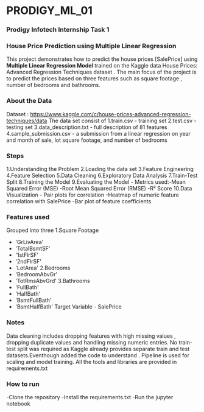 # PRODIGY_ML_01
### Prodigy Infotech Internship Task 1

### House Price Prediction using Multiple Linear Regression
This project demonstrates how to predict the house prices [SalePrice] using **Multiple Linear Regression Model** trained on the Kaggle data House Prices: Advanced Regression Techniques dataset . The main focus of the project is to predict the prices based on three features such as square footage , number of bedrooms and bathrooms.

### About the Data 
Dataset : https://www.kaggle.com/c/house-prices-advanced-regression-techniques/data
The data set consist of 
1.train.csv - training set 
2.test.csv - testing set
3.data_description.txt - full description of 81 features 
4.sample_submission.csv - a submission from a linear regression on year and month of sale, lot square footage, and number of bedrooms

### Steps
1.Understanding the Problem 
2.Loading the data set
3.Feature Engineering
4.Feature Selection 
5.Data Cleaning 
6.Exploratory Data Analysis
7.Train-Test Split 
8.Training the Model 
9.Evaluating the Model - Metrics used:-Mean Squared Error (MSE) -Root Mean Squared Error (RMSE) -R² Score 
10.Data Visualization - Pair plots for correlation -Heatmap of numeric feature correlation with SalePrice -Bar plot of feature coefficients


### Features used 
Grouped into three 
1.Square Footage 
- 'GrLivArea' 
- 'TotalBsmtSF' 
- '1stFlrSF' 
- '2ndFlrSF'
- 'LotArea'
2.Bedrooms
- 'BedroomAbvGr'
- 'TotRmsAbvGrd'
3.Bathrooms
- 'FullBath'
- 'HalfBath'
- 'BsmtFullBath'
- 'BsmtHalfBath'
Target Variable - SalePrice

### Notes 
Data cleaning includes dropping features with high missing values , dropping duplicate values  and handling missing numeric entries.
No train-test split was required as Kaggle already provides separate train and test datasets.Eventhough added the code to understand .
Pipeline is used for scaling and model training.
All the tools and libraries are provided in requirements.txt

### How to run 
-Clone the repository 
-Install the requirements.txt
-Run the jupyter notebook

